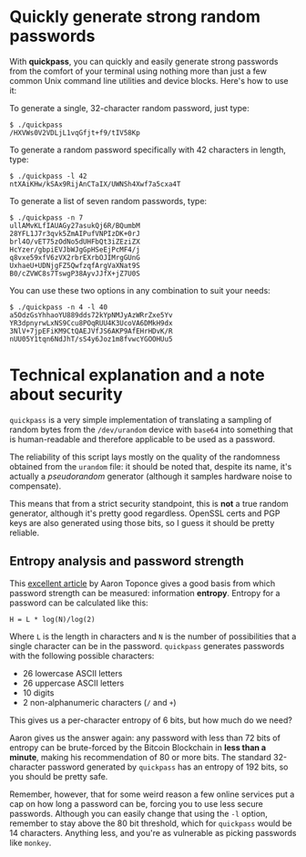 # Quickly generate strong random passwords #

With **quickpass**, you can quickly and easily generate strong passwords from the comfort of your terminal using nothing more than just a few common Unix command line utilities and device blocks. Here's how to use it:

To generate a single, 32-character random password, just type:

    $ ./quickpass
    /HXVWs0V2VDLjL1vqGfjt+f9/tIV58Kp

To generate a random password specifically with 42 characters in length, type:

    $ ./quickpass -l 42
    ntXAiKHw/kSAx9RijAnCTaIX/UWNSh4Xwf7a5cxa4T

To generate a list of seven random passwords, type:

    $ ./quickpass -n 7
    ullAMvKLfIAUAGy27asukQj6R/BQumbM
    28YFL1J7r3qvk5ZmAIPufVNPIzDK+0rJ
    brl4O/vET75zOdNo5dUHFbQt3iZEziZX
    HcYzer/gbpiEVJbWJgGpHSeEjPcMF4/j
    q8vxe59xfV6zVX2rbrEXrbOJIMrgGUnG
    UxhaeU+UDNjgFZ5QwfzqfArgVaXNat9S
    B0/cZVWC8s7TswgP38AyvJJfX+jZ7U0S


You can use these two options in any combination to suit your needs:

    $ ./quickpass -n 4 -l 40
    a5OdzGsYhhaoYU889dds72kYpNMJyAzWRrZxe5Yv
    YR3dpnyrwLxNS9Ccu8POqRUU4K3UcoVA6DMkH9dx
    3NlV+7jpEFiKM9CtQAEJVfJS6AKP9AfEHrHDvK/R
    nUU05Y1tqn6NdJhT/sS4y6Joz1m8fvwcYGOOHUu5


# Technical explanation and a note about security #

`quickpass` is a very simple implementation of translating a sampling of random bytes from the `/dev/urandom` device with `base64` into something that is human-readable and therefore applicable to be used as a password.

The reliability of this script lays mostly on the quality of the randomness obtained from the `urandom` file: it should be noted that, despite its name, it's actually a *pseudorandom* generator (although it samples hardware noise to compensate). 

This means that from a strict security standpoint, this is **not** a true random generator, although it's pretty good regardless. OpenSSL certs and PGP keys are also generated using those bits, so I guess it should be pretty reliable.

## Entropy analysis and password strength ##

This [excellent article](https://pthree.org/2014/03/16/creating-strong-passwords-without-a-computer-part-0-understanding-entropy/) by Aaron Toponce gives a good basis from which password strength can be measured: information **entropy**. Entropy for a password can be calculated like this:

    H = L * log(N)/log(2)

Where `L` is the length in characters and `N` is the number of possibilities that a single character can be in the password. `quickpass` generates passwords with the following possible characters:

 - 26 lowercase ASCII letters
 - 26 uppercase ASCII letters
 - 10 digits
 - 2 non-alphanumeric characters (`/` and `+`)

This gives us a per-character entropy of 6 bits, but how much do we need?

Aaron gives us the answer again: any password with less than 72 bits of entropy can be brute-forced by the Bitcoin Blockchain in **less than a minute**, making his recommendation of 80 or more bits. The standard 32-character password generated by `quickpass` has an entropy of 192 bits, so you should be pretty safe.

Remember, however, that for some weird reason a few online services put a cap on how long a password can be, forcing you to use less secure passwords. Although you can easily change that using the `-l` option, remember to stay above the 80 bit threshold, which for `quickpass` would be 14 characters.  Anything less, and you're as vulnerable as picking passwords like `monkey`.
